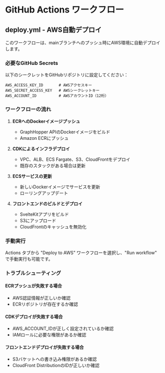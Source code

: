 # GitHub Actions ワークフロー

## deploy.yml - AWS自動デプロイ

このワークフローは、mainブランチへのプッシュ時にAWS環境に自動デプロイします。

### 必要なGitHub Secrets

以下のシークレットをGitHubリポジトリに設定してください：

```
AWS_ACCESS_KEY_ID       # AWSアクセスキー
AWS_SECRET_ACCESS_KEY   # AWSシークレットキー
AWS_ACCOUNT_ID          # AWSアカウントID（12桁）
```

### ワークフローの流れ

1. **ECRへのDockerイメージプッシュ**
   - GraphHopper APIのDockerイメージをビルド
   - Amazon ECRにプッシュ

2. **CDKによるインフラデプロイ**
   - VPC、ALB、ECS Fargate、S3、CloudFrontをデプロイ
   - 既存のスタックがある場合は更新

3. **ECSサービスの更新**
   - 新しいDockerイメージでサービスを更新
   - ローリングアップデート

4. **フロントエンドのビルドとデプロイ**
   - SvelteKitアプリをビルド
   - S3にアップロード
   - CloudFrontのキャッシュを無効化

### 手動実行

Actions タブから "Deploy to AWS" ワークフローを選択し、"Run workflow" で手動実行も可能です。

### トラブルシューティング

#### ECRプッシュが失敗する場合
- AWS認証情報が正しいか確認
- ECRリポジトリが存在するか確認

#### CDKデプロイが失敗する場合
- AWS_ACCOUNT_IDが正しく設定されているか確認
- IAMロールに必要な権限があるか確認

#### フロントエンドデプロイが失敗する場合
- S3バケットへの書き込み権限があるか確認
- CloudFront DistributionのIDが正しいか確認